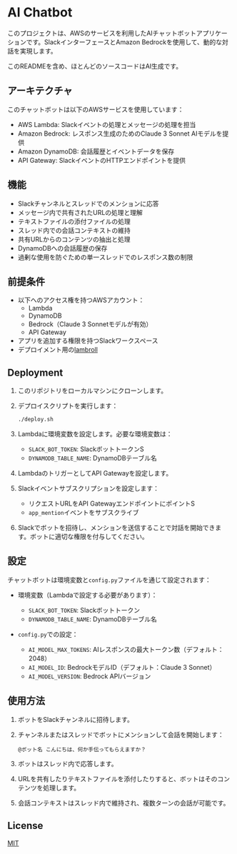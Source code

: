 # AI Chatbot

このプロジェクトは、AWSのサービスを利用したAIチャットボットアプリケーションです。SlackインターフェースとAmazon Bedrockを使用して、動的な対話を実現します。

このREADMEを含め、ほとんどのソースコードはAI生成です。

## アーキテクチャ

このチャットボットは以下のAWSサービスを使用しています：
- AWS Lambda: Slackイベントの処理とメッセージの処理を担当
- Amazon Bedrock: レスポンス生成のためのClaude 3 Sonnet AIモデルを提供
- Amazon DynamoDB: 会話履歴とイベントデータを保存
- API Gateway: SlackイベントのHTTPエンドポイントを提供

## 機能

- Slackチャンネルとスレッドでのメンションに応答
- メッセージ内で共有されたURLの処理と理解
- テキストファイルの添付ファイルの処理
- スレッド内での会話コンテキストの維持
- 共有URLからのコンテンツの抽出と処理
- DynamoDBへの会話履歴の保存
- 過剰な使用を防ぐための単一スレッドでのレスポンス数の制限

## 前提条件

- 以下へのアクセス権を持つAWSアカウント：
  - Lambda
  - DynamoDB
  - Bedrock（Claude 3 Sonnetモデルが有効）
  - API Gateway
- アプリを追加する権限を持つSlackワークスペース
- デプロイメント用の[lambroll](https://github.com/fujiwara/lambroll)

## Deployment

1. このリポジトリをローカルマシンにクローンします。

2. デプロイスクリプトを実行します：
   ```bash
   ./deploy.sh
   ```

3. Lambdaに環境変数を設定します。必要な環境変数は：
   - `SLACK_BOT_TOKEN`: SlackボットトークンS
   - `DYNAMODB_TABLE_NAME`: DynamoDBテーブル名

4. LambdaのトリガーとしてAPI Gatewayを設定します。

5. Slackイベントサブスクリプションを設定します：
   - リクエストURLをAPI GatewayエンドポイントにポイントS
   - `app_mention`イベントをサブスクライブ

6. Slackでボットを招待し、メンションを送信することで対話を開始できます。ボットに適切な権限を付与してください。

## 設定

チャットボットは環境変数と`config.py`ファイルを通じて設定されます：

- 環境変数（Lambdaで設定する必要があります）：
  - `SLACK_BOT_TOKEN`: Slackボットトークン
  - `DYNAMODB_TABLE_NAME`: DynamoDBテーブル名

- `config.py`での設定：
  - `AI_MODEL_MAX_TOKENS`: AIレスポンスの最大トークン数（デフォルト：2048）
  - `AI_MODEL_ID`: BedrockモデルID（デフォルト：Claude 3 Sonnet）
  - `AI_MODEL_VERSION`: Bedrock APIバージョン

## 使用方法

1. ボットをSlackチャンネルに招待します。

2. チャンネルまたはスレッドでボットにメンションして会話を開始します：
   ```
   @ボット名 こんにちは、何か手伝ってもらえますか？
   ```

3. ボットはスレッド内で応答します。

4. URLを共有したりテキストファイルを添付したりすると、ボットはそのコンテンツを処理します。

5. 会話コンテキストはスレッド内で維持され、複数ターンの会話が可能です。

## License

[MIT](https://choosealicense.com/licenses/mit/)
